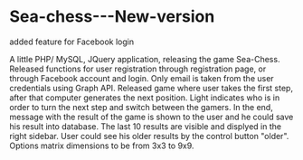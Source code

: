 # Sea-chess---New-version
added feature for Facebook login

A little PHP/ MySQL, JQuery application, releasing the game Sea-Chess.
Released functions for user registration through registration page, or through Facebook account and login.
Only email is taken from the user credentials using Graph API.
Released game where user takes the first step, after that computer generates the next position.
Light indicates who is in order to turn the next step and switch between the gamers.
In the end, message with the result of the game is shown to the user and he could save his result into database.
The last 10 results are visible and displyed in the right sidebar.
User could see his older results by the control button "older".
Options matrix  dimensions to be from 3x3 to 9x9.

